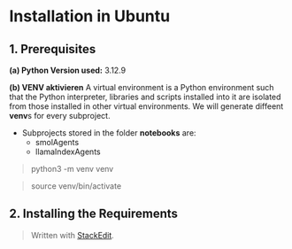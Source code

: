 # Installation in Ubuntu
## 1. Prerequisites
**(a) Python Version used:** 3.12.9

**(b) VENV aktivieren**
A virtual environment is a Python environment such that the Python interpreter, libraries and scripts installed into it are isolated from those installed in other virtual environments.
We will generate diffeent **venv**s for every subproject.

* Subprojects stored in the folder **notebooks** are:
    + smolAgents
    + llamaIndexAgents

> python3 -m venv venv

> source venv/bin/activate

## 2. Installing the Requirements


> Written with [StackEdit](https://stackedit.io/).
